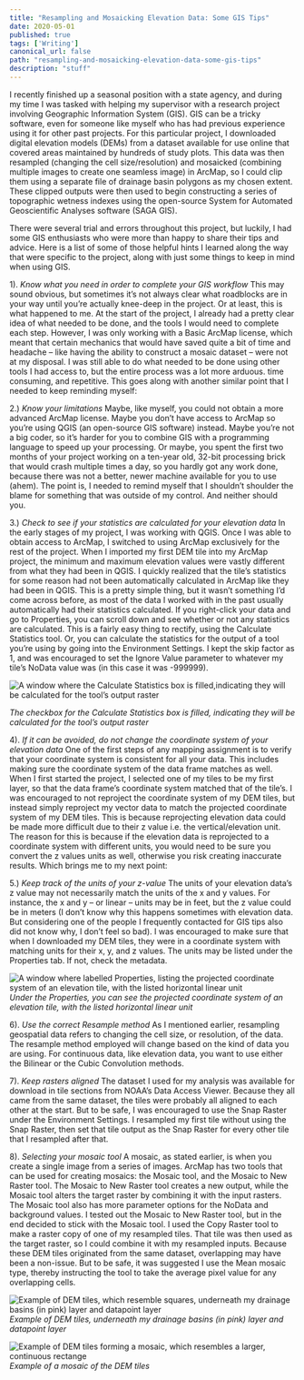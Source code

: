 ```yaml
---
title: "Resampling and Mosaicking Elevation Data: Some GIS Tips"
date: 2020-05-01
published: true
tags: ['Writing']
canonical_url: false
path: "resampling-and-mosaicking-elevation-data-some-gis-tips"
description: "stuff"
---
```


I recently finished up a seasonal position with a state agency, and during my time I was tasked with helping my supervisor with a research project involving Geographic Information System (GIS). GIS can be a tricky software, even for someone like myself who has had previous experience using it for other past projects. For this particular project, I downloaded digital elevation models (DEMs) from a dataset available for use online that covered areas maintained by hundreds of study plots. This data was then resampled (changing the cell size/resolution) and mosaicked (combining multiple images to create one seamless image) in ArcMap, so I could clip them using a separate file of drainage basin polygons as my chosen extent. These clipped outputs were then used to begin constructing a series of topographic wetness indexes using the open-source System for Automated Geoscientific Analyses software (SAGA GIS).

There were several trial and errors throughout this project, but luckily, I had some GIS enthusiasts who were more than happy to share their tips and advice. Here is a list of some of those helpful hints I learned along the way that were specific to the project, along with just some things to keep in mind when using GIS.

1). <em> Know what you need in order to complete your GIS workflow </em>
	This may sound obvious, but sometimes it’s not always clear what roadblocks are in your way until you’re actually knee-deep in the project. Or at least, this is what happened to me. At the start of the project, I already had a pretty clear idea of what needed to be done, and the tools I would need to complete each step. However, I was only working with a Basic ArcMap license, which meant that certain mechanics that would have saved quite a bit of time and headache – like having the ability to construct a mosaic dataset – were not at my disposal. I was still able to do what needed to be done using other tools I had access to, but the entire process was a lot more arduous. time consuming, and repetitive.
	This goes along with another similar point that I needed to keep reminding myself:

2.) <em> Know your limitations </em>
Maybe, like myself, you could not obtain a more advanced ArcMap license. Maybe you don’t have access to ArcMap so you’re using QGIS (an open-source GIS software) instead. Maybe you’re not a big coder, so it’s harder for you to combine GIS with a programming language to speed up your processing. Or maybe, you spent the first two months of your project working on a ten-year old, 32-bit processing brick that would crash multiple times a day, so you hardly got any work done, because there was not a better, newer machine available for you to use (ahem). The point is, I needed to remind myself that I shouldn’t shoulder the blame for something that was outside of my control. And neither should you.


3.) <em> Check to see if your statistics are calculated for your elevation data </em>
In the early stages of my project, I was working with QGIS. Once I was able to obtain access to ArcMap, I switched to using ArcMap exclusively for the rest of the project. When I imported my first DEM tile into my ArcMap project, the minimum and maximum elevation values were vastly different from what they had been in QGIS. I quickly realized that the tile’s statistics for some reason had not been automatically calculated in ArcMap like they had been in QGIS. This is a pretty simple thing, but it wasn’t something I’d come across before, as most of the data I worked with in the past usually automatically had their statistics calculated. If you right-click your data and go to Properties, you can scroll down and see whether or not any statistics are calculated. This is a fairly easy thing to rectify, using the Calculate Statistics tool. Or, you can calculate the statistics for the output of a tool you’re using by going into the Environment Settings. I kept the skip factor as 1, and was encouraged to set the Ignore Value parameter to whatever my tile’s NoData value was (in this case it was -999999).


![A window where the Calculate Statistics box is filled,indicating they will be calculated for the tool’s output raster](./images/Raster-Storage-Environmental-Settings.jpg)

<em>The checkbox for the Calculate Statistics box is filled, indicating they will be calculated for the tool’s output raster </em>


4). <em> If it can be avoided, do not change the coordinate system of your elevation data </em>
One of the first steps of any mapping assignment is to verify that your coordinate system is consistent for all your data. This includes making sure the coordinate system of the data frame matches as well. When I first started the project, I selected one of my tiles to be my first layer, so that the data frame’s coordinate system matched that of the tile’s. I was encouraged to not reproject the coordinate system of my DEM tiles, but instead simply reproject my vector data to match the projected coordinate system of my DEM tiles. This is because reprojecting elevation data could be made more difficult due to their z value i.e. the vertical/elevation unit. The reason for this is because if the elevation data is reprojected to a coordinate system with different units, you would need to be sure you convert the z values units as well, otherwise you risk creating inaccurate results. Which brings me to my next point:


5.) <em> Keep track of the units of your z-value </em>
The units of your elevation data’s z value may not necessarily match the units of the x and y values. For instance, the x and y – or linear – units may be in feet, but the z value could be in meters (I don’t know why this happens sometimes with elevation data. But considering one of the people I frequently contacted for GIS tips also did not know why, I don’t feel so bad). I was encouraged to make sure that when I downloaded my DEM tiles, they were in a coordinate system with matching units for their x, y, and z values. The units may be listed under the Properties tab. If not, check the metadata.

![A window where labelled Properties, listing the projected coordinate system of an elevation tile, with the listed horizontal linear unit](./images/Raster-Layer-Properties.jpg)
<em>Under the Properties, you can see the projected coordinate system of an elevation tile, with the listed horizontal linear unit</em>

6). <em> Use the correct Resample method </em>
As I mentioned earlier, resampling geospatial data refers to changing the cell size, or resolution, of the data. The resample method employed will change based on the kind of data you are using. For continuous data, like elevation data, you want to use either the Bilinear or the Cubic Convolution methods.

7). <em> Keep rasters aligned </em>
The dataset I used for my analysis was available for download in tile sections from NOAA’s Data Access Viewer. Because they all came from the same dataset, the tiles were probably all aligned to each other at the start. But to be safe, I was encouraged to use the Snap Raster under the Environment Settings. I resampled my first tile without using the Snap Raster, then set that tile output as the Snap Raster for every other tile that I resampled after that.

8). <em> Selecting your mosaic tool </em>
A mosaic, as stated earlier, is when you create a single image from a series of images. ArcMap has two tools that can be used for creating mosaics: the Mosaic tool, and the Mosaic to New Raster tool. The Mosaic to New Raster tool creates a new output, while the Mosaic tool alters the target raster by combining it with the input rasters. The Mosaic tool also has more parameter options for the NoData and background values. I tested out the Mosaic to New Raster tool, but in the end decided to stick with the Mosaic tool. I used the Copy Raster tool to make a raster copy of one of my resampled tiles. That tile was then used as the target raster, so I could combine it with my resampled inputs. Because these DEM tiles originated from the same dataset, overlapping may have been a non-issue. But to be safe, it was suggested I use the Mean mosaic type, thereby instructing the tool to take the average pixel value for any overlapping cells.

![Example of DEM tiles, which resemble squares, underneath my drainage basins (in pink) layer and datapoint layer](./images/Resampling-tiles-without-background-index.jpg)
<em>Example of DEM tiles, underneath my drainage basins (in pink) layer and datapoint layer</em>

![Example of DEM tiles forming a mosaic, which resembles a larger, continuous rectange](./images/Mosaic-without-background-tile-index.jpg)
<em>Example of a mosaic of the DEM tiles</em>

